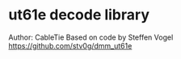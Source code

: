 # ut61e decode library

Author: CableTie
Based on code by Steffen Vogel https://github.com/stv0g/dmm_ut61e

